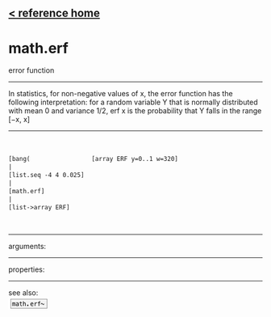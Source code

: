 [< reference home](ceammc_lib.html)
---

# math.erf


error function

---

In statistics, for non-negative values of x, the error function has the following
            interpretation:
for a random variable Y that is normally distributed with mean 0 and variance 1/2,
            erf x is the probability that Y falls in the range [−x, x]
<br>


---


```


[bang(                 [array ERF y=0..1 w=320]
|
[list.seq -4 4 0.025]
|
[math.erf]
|
[list->array ERF]

            
```

---
arguments:


---
properties:


---
see also:<br>
[![math.erf~](img/object_math.erf~.png)](math.erf~.html)
